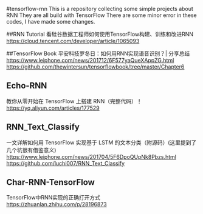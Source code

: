#tensorflow-rnn
This is a repository collecting some simple projects about RNN
They are all build with TensorFlow
There are some minor error in these codes, I have made some changes.

##RNN Tutorial
看硅谷数据工程师如何使用TensorFlow构建、训练和改进RNN
https://cloud.tencent.com/developer/article/1065093

##TensorFlow Book
平安科技罗冬日：如何用RNN实现语音识别？| 分享总结
https://www.leiphone.com/news/201712/6F577yaQueXAppZG.html
https://github.com/thewintersun/tensorflowbook/tree/master/Chapter6

## Echo-RNN
教你从零开始在 TensorFlow 上搭建 RNN（完整代码）！
https://yq.aliyun.com/articles/177529

## RNN_Text_Classify
一文详解如何用 TensorFlow 实现基于 LSTM 的文本分类（附源码）(这里提到了几个坑很有借鉴意义)
https://www.leiphone.com/news/201704/5F6DpoQUpNk8Pbzs.html
https://github.com/luchi007/RNN_Text_Classify

## Char-RNN-TensorFlow
TensorFlow中RNN实现的正确打开方式
https://zhuanlan.zhihu.com/p/28196873


